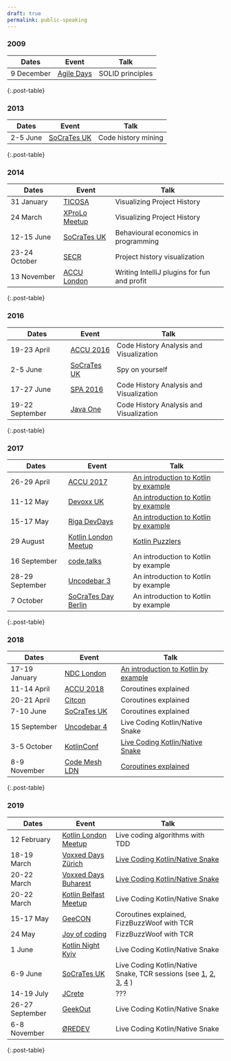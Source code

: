 ```yaml
---
draft: true 
permalink: public-speaking
---
```


### 2009

| Dates | Event | Talk |
| --- | --- | --- |
| 9 December | [Agile Days](http://2009.agiledays.ru) | SOLID principles |
{:.post-table}

### 2013

| Dates | Event | Talk |
| --- | --- | --- |
| 2-5 June        | [SoCraTes UK](http://socratesuk.org) | Code history mining |
{:.post-table}

### 2014

| Dates | Event | Talk |
| --- | --- | --- |
| 31 January    | [TICOSA](http://www.ticosa.org) | Visualizing Project History |
| 24 March      | [XProLo Meetup](https://www.meetup.com/Extreme-Programmers-London/events/167057442) | Visualizing Project History |
| 12-15 June    | [SoCraTes UK](http://socratesuk.org) | Behavioural economics in programming |
| 23-24 October | [SECR](http://2014.secrus.org/lang/en) | Project history visualization |
| 13 November   | [ACCU London](https://www.meetup.com/ACCULondon/events/209671672) | Writing IntelliJ plugins for fun and profit |
{:.post-table}

### 2016

| Dates | Event | Talk |
| --- | --- | --- |
| 19-23 April     | [ACCU 2016](https://accu.org/index.php/conferences/accu_conference_2016) | Code History Analysis and Visualization |
| 2-5 June        | [SoCraTes UK](http://socratesuk.org) | Spy on yourself |
| 17-27 June      | [SPA 2016](https://spaconference.org/spa2016) | Code History Analysis and Visualization |
| 19-22 September | [Java One](https://en.wikipedia.org/wiki/JavaOne) | Code History Analysis and Visualization |
{:.post-table}

### 2017

| Dates | Event | Talk |
| --- | --- | --- |
| 26-29 April     | [ACCU 2017](https://conference.accu.org/2017/accu2017.html) | [An introduction to Kotlin by example](https://www.youtube.com/watch?v=uZqo21geUa0) | 
| 11-12 May       | [Devoxx UK](http://www.devoxx.co.uk) | [An introduction to Kotlin by example](https://www.youtube.com/watch?v=pjC8C1xid3k) |
| 15-17 May       | [Riga DevDays](https://rigadevdays.lv/) | [An introduction to Kotlin by example](https://www.youtube.com/watch?v=k1QUKaDMiYU) |
| 29 August       | [Kotlin London Meetup](https://www.meetup.com/kotlin-london/events/241918493/) | [Kotlin Puzzlers](https://github.com/dkandalov/kotlin-puzzlers) |
| 16 September    | [code.talks](https://www.codetalks.de) | An introduction to Kotlin by example |
| 28-29 September | [Uncodebar 3](https://codebar.io/events/uncodebar-3) | An introduction to Kotlin by example |
| 7 October       | [SoCraTes Day Berlin](https://www.meetup.com/Software-Craftsmanship-Berlin/events/241973901/) | An introduction to Kotlin by example |
{:.post-table}

### 2018

| Dates | Event | Talk |
| --- | --- | --- |
| 17-19 January | [NDC London](https://ndc-london.com) | [An introduction to Kotlin by example](https://www.youtube.com/watch?v=6k7az23iZME) | 
| 11-14 April   | [ACCU 2018](https://conference.accu.org/2018/accu2018.html) | Coroutines explained |
| 20-21 April   | [Citcon](https://www.citconf.com/vienna2018) | Coroutines explained |
| 7-10 June     | [SoCraTes UK](http://socratesuk.org) | Coroutines explained |
| 15 September  | [Uncodebar 4](https://codebar.io/events/uncodebar-4) | Live Coding Kotlin/Native Snake |
| 3-5 October   | [KotlinConf](https://kotlinconf.com) | [Live Coding Kotlin/Native Snake](https://www.youtube.com/watch?v=U-gdJQeOVAk) |
| 8-9 November  | [Code Mesh LDN](https://codesync.global/conferences/code-mesh-2018/) | [Coroutines explained](https://www.youtube.com/watch?v=dWBsdh0BndM) |
{:.post-table}

### 2019

| Dates | Event | Talk |
| --- | --- | --- |
| 12 February     | [Kotlin London Meetup](https://www.meetup.com/kotlin-london/events/258399375/) | Live coding algorithms with TDD |
| 18-19 March     | [Voxxed Days Zürich](https://voxxeddays.com/zurich) | [Live Coding Kotlin/Native Snake](https://www.youtube.com/watch?v=dpapcHqXkKs) | 
| 20-22 March     | [Voxxed Days Buharest](https://romania.voxxeddays.com/bucharest/) | [Live Coding Kotlin/Native Snake](https://www.youtube.com/watch?v=OxtxyhDwmdw) | 
| 20-22 March     | [Kotlin Belfast Meetup](https://www.meetup.com/kotlin-belfast/events/259063462/) | Live Coding Kotlin/Native Snake | 
| 15-17 May       | [GeeCON](https://2019.geecon.org/) | Coroutines explained, FizzBuzzWoof with TCR | 
| 24 May          | [Joy of coding](https://joyofcoding.org) | FizzBuzzWoof with TCR | 
| 1 June          | [Kotlin Night Kyiv](http://knightkyiv.com) | Live Coding Kotlin/Native Snake | 
| 6-9 June        | [SoCraTes UK](https://socratesuk.org) | Live Coding Kotlin/Native Snake, TCR sessions (see [1](https://www.youtube.com/watch?v=tmRRlzPWyYA), [2](https://www.youtube.com/watch?v=H0z_NhQIOHQ), [3](https://www.youtube.com/watch?v=wDhBNl_a0ww), [4](https://www.youtube.com/watch?v=JkMnqrML8dk) ) | 
| 14-19 July      | [JCrete](http://www.jcrete.org/) | ??? | 
| 26-27 September | [GeekOut](https://2019.geekout.ee) | Live Coding Kotlin/Native Snake | 
| 6-8 November    | [ØREDEV](https://oredev.org) | Live Coding Kotlin/Native Snake | 
{:.post-table}
